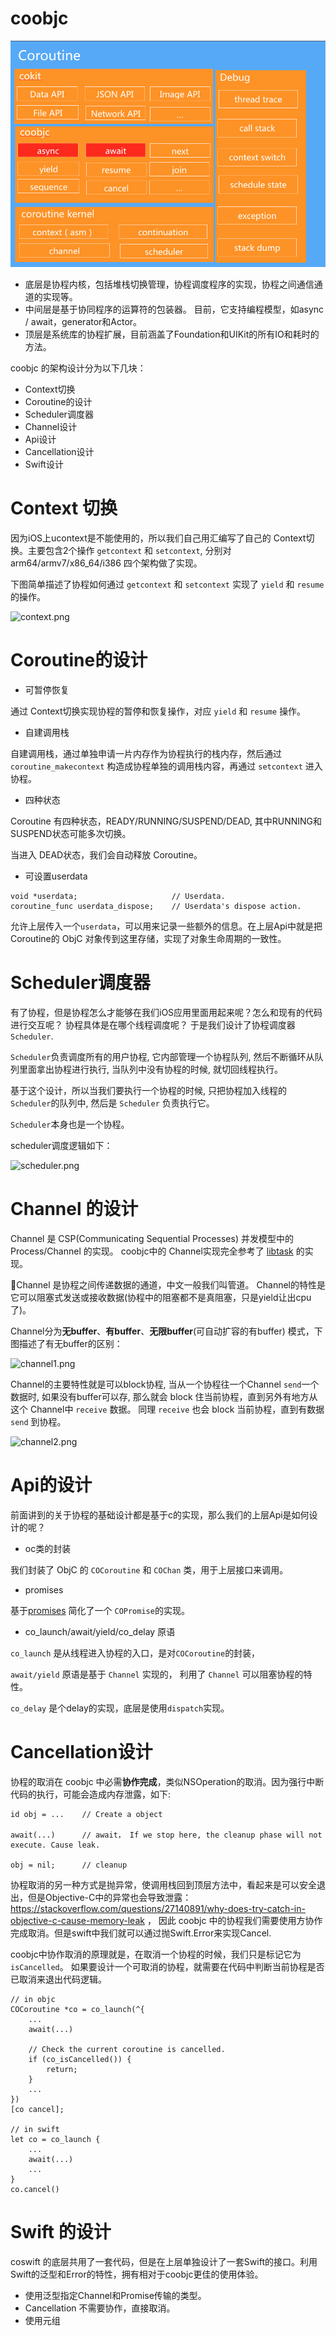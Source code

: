 # coobjc

![framework_arch.png](images/framework_arch.png)

* 底层是协程内核，包括堆栈切换管理，协程调度程序的实现，协程之间通信通道的实现等。
* 中间层是基于协同程序的运算符的包装器。 目前，它支持编程模型，如async / await，generator和Actor。
* 顶层是系统库的协程扩展，目前涵盖了Foundation和UIKit的所有IO和耗时的方法。

coobjc 的架构设计分为以下几块：

- Context切换
- Coroutine的设计
- Scheduler调度器
- Channel设计
- Api设计
- Cancellation设计
- Swift设计

# Context 切换

因为iOS上ucontext是不能使用的，所以我们自己用汇编写了自己的 Context切换。主要包含2个操作 `getcontext` 和 `setcontext`, 分别对 arm64/armv7/x86_64/i386 四个架构做了实现。

下图简单描述了协程如何通过 `getcontext` 和 `setcontext` 实现了 `yield` 和 `resume`的操作。

![context.png](/docs/images/context.png)

# Coroutine的设计

- 可暂停恢复

通过 Context切换实现协程的暂停和恢复操作，对应 `yield` 和 `resume` 操作。

- 自建调用栈

自建调用栈，通过单独申请一片内存作为协程执行的栈内存，然后通过`coroutine_makecontext` 构造成协程单独的调用栈内容，再通过 `setcontext` 进入协程。

- 四种状态

Coroutine 有四种状态，READY/RUNNING/SUSPEND/DEAD, 其中RUNNING和 SUSPEND状态可能多次切换。

当进入 DEAD状态，我们会自动释放 Coroutine。

- 可设置userdata

```
void *userdata;                     // Userdata.
coroutine_func userdata_dispose;    // Userdata's dispose action.
```

允许上层传入一个`userdata`，可以用来记录一些额外的信息。在上层Api中就是把 Coroutine的 ObjC 对象传到这里存储，实现了对象生命周期的一致性。

# Scheduler调度器

有了协程，但是协程怎么才能够在我们iOS应用里面用起来呢？怎么和现有的代码进行交互呢？ 协程具体是在哪个线程调度呢？ 于是我们设计了协程调度器 `Scheduler`.

`Scheduler`负责调度所有的用户协程, 它内部管理一个协程队列, 然后不断循环从队列里面拿出协程进行执行, 当队列中没有协程的时候, 就切回线程执行。 

基于这个设计，所以当我们要执行一个协程的时候, 只把协程加入线程的`Scheduler`的队列中, 然后是 `Scheduler` 负责执行它。

`Scheduler`本身也是一个协程。

scheduler调度逻辑如下：

![scheduler.png](/docs/images/scheduler.png)

# Channel 的设计

Channel 是 CSP(Communicating Sequential Processes) 并发模型中的 Process/Channel 的实现。 coobjc中的 Channel实现完全参考了 [libtask](https://swtch.com/libtask/) 的实现。

Channel 是协程之间传递数据的通道，中文一般我们叫管道。 Channel的特性是它可以阻塞式发送或接收数据(协程中的阻塞都不是真阻塞，只是yield让出cpu了)。

Channel分为**无buffer**、**有buffer**、**无限buffer**(可自动扩容的有buffer) 模式，下图描述了有无buffer的区别：

![channel1.png](/docs/images/channel1.png)

Channel的主要特性就是可以block协程, 当从一个协程往一个Channel `send`一个数据时, 如果没有buffer可以存, 那么就会 block 住当前协程，直到另外有地方从这个 Channel中 `receive` 数据。 同理 `receive` 也会 block 当前协程，直到有数据 `send` 到协程。

![channel2.png](/docs/images/channel2.png)

# Api的设计

前面讲到的关于协程的基础设计都是基于c的实现，那么我们的上层Api是如何设计的呢？

- oc类的封装

 我们封装了 ObjC 的 `COCoroutine` 和 `COChan` 类，用于上层接口来调用。 
 
 - promises
 
 基于[promises](https://github.com/google/promises) 简化了一个 `COPromise`的实现。 
 
 - co_launch/await/yield/co_delay 原语
 
 `co_launch` 是从线程进入协程的入口，是对`COCoroutine`的封装，

`await/yield` 原语是基于 `Channel` 实现的， 利用了 `Channel` 可以阻塞协程的特性。

 `co_delay` 是个delay的实现，底层是使用`dispatch`实现。

# Cancellation设计

协程的取消在 coobjc 中必需**协作完成**，类似NSOperation的取消。因为强行中断代码的执行，可能会造成内存泄露，如下:

```
id obj = ...    // Create a object

await(...)      // await， If we stop here, the cleanup phase will not execute. Cause leak.

obj = nil;      // cleanup
```

协程取消的另一种方式是抛异常，使调用栈回到顶层方法中，看起来是可以安全退出，但是Objective-C中的异常也会导致泄露：https://stackoverflow.com/questions/27140891/why-does-try-catch-in-objective-c-cause-memory-leak ， 因此 coobjc 中的协程我们需要使用方协作完成取消。但是swift中我们就可以通过抛Swift.Error来实现Cancel.

coobjc中协作取消的原理就是，在取消一个协程的时候，我们只是标记它为 `isCancelled`。 如果要设计一个可取消的协程，就需要在代码中判断当前协程是否已取消来退出代码逻辑。

```
// in objc
COCoroutine *co = co_launch(^{
    ...
    await(...)

    // Check the current coroutine is cancelled.
    if (co_isCancelled()) {
        return;
    }
    ...
})
[co cancel];

// in swift
let co = co_launch {
    ...
    await(...)
    ...
}
co.cancel()

```

# Swift 的设计

coswift 的底层共用了一套代码，但是在上层单独设计了一套Swift的接口。利用Swift的泛型和Error的特性，拥有相对于coobjc更佳的使用体验。

- 使用泛型指定Channel和Promise传输的类型。
- Cancellation 不需要协作，直接取消。
- 使用元组